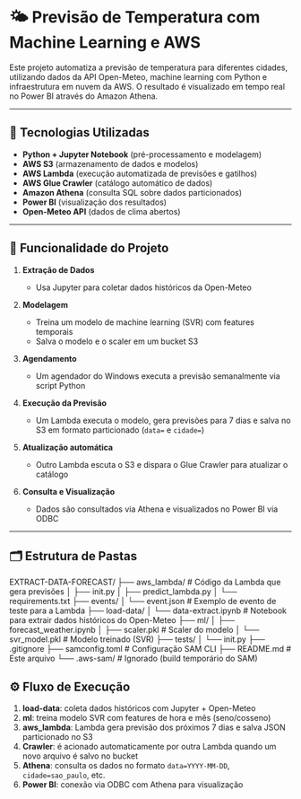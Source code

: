 # 🌤️ Previsão de Temperatura com Machine Learning e AWS

Este projeto automatiza a previsão de temperatura para diferentes cidades, utilizando dados da API Open-Meteo, machine learning com Python e infraestrutura em nuvem da AWS. O resultado é visualizado em tempo real no Power BI através do Amazon Athena.

---

## 🚀 Tecnologias Utilizadas

- **Python + Jupyter Notebook** (pré-processamento e modelagem)
- **AWS S3** (armazenamento de dados e modelos)
- **AWS Lambda** (execução automatizada de previsões e gatilhos)
- **AWS Glue Crawler** (catálogo automático de dados)
- **Amazon Athena** (consulta SQL sobre dados particionados)
- **Power BI** (visualização dos resultados)
- **Open-Meteo API** (dados de clima abertos)

---

## 🧠 Funcionalidade do Projeto

1. **Extração de Dados**
   - Usa Jupyter para coletar dados históricos da Open-Meteo

2. **Modelagem**
   - Treina um modelo de machine learning (SVR) com features temporais
   - Salva o modelo e o scaler em um bucket S3

3. **Agendamento**
   - Um agendador do Windows executa a previsão semanalmente via script Python

4. **Execução da Previsão**
   - Um Lambda executa o modelo, gera previsões para 7 dias e salva no S3 em formato particionado (`data=` e `cidade=`)

5. **Atualização automática**
   - Outro Lambda escuta o S3 e dispara o Glue Crawler para atualizar o catálogo

6. **Consulta e Visualização**
   - Dados são consultados via Athena e visualizados no Power BI via ODBC

---

## 🗂️ Estrutura de Pastas
EXTRACT-DATA-FORECAST/
├── aws_lambda/ # Código da Lambda que gera previsões
│ ├── init.py
│ ├── predict_lambda.py
│ └── requirements.txt
├── events/
│ └── event.json # Exemplo de evento de teste para a Lambda
├── load-data/
│ └── data-extract.ipynb # Notebook para extrair dados históricos do Open-Meteo
├── ml/
│ ├── forecast_weather.ipynb
│ ├── scaler.pkl # Scaler do modelo
│ └── svr_model.pkl # Modelo treinado (SVR)
├── tests/
│ └── init.py
├── .gitignore
├── samconfig.toml # Configuração SAM CLI
├── README.md # Este arquivo
└── .aws-sam/ # Ignorado (build temporário do SAM)

## ⚙️ Fluxo de Execução

1. **load-data**: coleta dados históricos com Jupyter + Open-Meteo
2. **ml**: treina modelo SVR com features de hora e mês (seno/cosseno)
3. **aws_lambda**: Lambda gera previsão dos próximos 7 dias e salva JSON particionado no S3
4. **Crawler**: é acionado automaticamente por outra Lambda quando um novo arquivo é salvo no bucket
5. **Athena**: consulta os dados no formato `data=YYYY-MM-DD`, `cidade=sao_paulo`, etc.
6. **Power BI**: conexão via ODBC com Athena para visualização